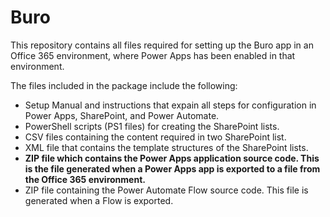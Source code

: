 # Buro

This repository contains all files required for setting up the Buro app in an Office 365 environment, where Power Apps has been enabled in that environment.

The files included in the package include the following:

- Setup Manual and instructions that expain all steps for configuration in Power Apps, SharePoint, and Power Automate.
- PowerShell scripts (PS1 files) for creating the SharePoint lists.
- CSV files containing the content required in two SharePoint list.
- XML file that contains the template structures of the SharePoint lists.
- **ZIP file which contains the Power Apps application source code. This is the file generated when a Power Apps app is exported to a file from the Office 365 environment.**
- ZIP file containing the Power Automate Flow source code. This file is generated when a Flow is exported.
